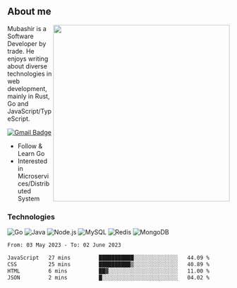 ## About me

<img align="right" src="https://github-readme-stats-zhiwei-feng.vercel.app/api?username=mub4shir&show_icons=true" width="400" />

Mubashir is a Software Developer by trade. He enjoys writing about diverse technologies in web development, mainly in Rust, Go and JavaScript/TypeScript.

[![Gmail Badge](https://img.shields.io/badge/-mubashir11131719@gmail.com-c14438?style=flat-square&logo=Gmail&logoColor=white&link=mailto:mubashir11131719@gmail.com)](mailto:mubashir11131719@gmail.com)




- Follow & Learn Go
- Interested in Microservices/Distributed System


### Technologies
![Go](https://img.shields.io/badge/-Go-000000?style=flat-square&logo=go)
![Java](https://img.shields.io/badge/-Java-E34A86?style=flat-square&logo=java)
![Node.js](https://img.shields.io/badge/-Node.js-000000?style=flat-square&logo=node.js)
![MySQL](https://img.shields.io/badge/-MySQL-orange?style=flat-square&logo=MySQL)
![Redis](https://img.shields.io/badge/-Redis-black?style=flat-square&logo=Redis)
![MongoDB](https://img.shields.io/badge/-MongoDB-000000?style=flat-square&logo=mongodb)






<!--START_SECTION:waka-->

```txt
From: 03 May 2023 - To: 02 June 2023

JavaScript   27 mins         ███████████░░░░░░░░░░░░░░   44.09 %
CSS          25 mins         ██████████▒░░░░░░░░░░░░░░   40.89 %
HTML         6 mins          ██▓░░░░░░░░░░░░░░░░░░░░░░   11.00 %
JSON         2 mins          █░░░░░░░░░░░░░░░░░░░░░░░░   04.02 %
```

<!--END_SECTION:waka-->
</p>


